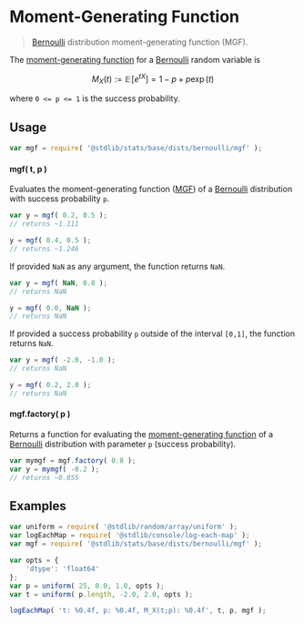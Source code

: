 <!--

@license Apache-2.0

Copyright (c) 2018 The Stdlib Authors.

Licensed under the Apache License, Version 2.0 (the "License");
you may not use this file except in compliance with the License.
You may obtain a copy of the License at

   http://www.apache.org/licenses/LICENSE-2.0

Unless required by applicable law or agreed to in writing, software
distributed under the License is distributed on an "AS IS" BASIS,
WITHOUT WARRANTIES OR CONDITIONS OF ANY KIND, either express or implied.
See the License for the specific language governing permissions and
limitations under the License.

-->

# Moment-Generating Function

> [Bernoulli][bernoulli-distribution] distribution moment-generating function (MGF).

<!-- Section to include introductory text. Make sure to keep an empty line after the intro `section` element and another before the `/section` close. -->

<section class="intro">

The [moment-generating function][mgf] for a [Bernoulli][bernoulli-distribution] random variable is

<!-- <equation class="equation" label="eq:bernoulli_mgf_function" align="center" raw="M_X(t) := \mathbb{E}\!\left[e^{tX}\right] = 1-p + p \exp( t )" alt="Moment-generating function (MGF) for a Bernoulli distribution."> -->

```math
M_X(t) := \mathbb{E}\!\left[e^{tX}\right] = 1-p + p \exp( t )
```

<!-- <div class="equation" align="center" data-raw-text="M_X(t) := \mathbb{E}\!\left[e^{tX}\right] = 1-p + p \exp( t )" data-equation="eq:bernoulli_mgf_function">
    <img src="https://cdn.jsdelivr.net/gh/stdlib-js/stdlib@591cf9d5c3a0cd3c1ceec961e5c49d73a68374cb/lib/node_modules/@stdlib/stats/base/dists/bernoulli/mgf/docs/img/equation_bernoulli_mgf_function.svg" alt="Moment-generating function (MGF) for a Bernoulli distribution.">
    <br>
</div> -->

<!-- </equation> -->

where `0 <= p <= 1` is the success probability.

</section>

<!-- /.intro -->

<!-- Package usage documentation. -->

<section class="usage">

## Usage

```javascript
var mgf = require( '@stdlib/stats/base/dists/bernoulli/mgf' );
```

#### mgf( t, p )

Evaluates the moment-generating function ([MGF][mgf]) of a [Bernoulli][bernoulli-distribution] distribution with success probability `p`.

```javascript
var y = mgf( 0.2, 0.5 );
// returns ~1.111

y = mgf( 0.4, 0.5 );
// returns ~1.246
```

If provided `NaN` as any argument, the function returns `NaN`.

```javascript
var y = mgf( NaN, 0.0 );
// returns NaN

y = mgf( 0.0, NaN );
// returns NaN
```

If provided a success probability `p` outside of the interval `[0,1]`, the function returns `NaN`.

```javascript
var y = mgf( -2.0, -1.0 );
// returns NaN

y = mgf( 0.2, 2.0 );
// returns NaN
```

#### mgf.factory( p )

Returns a function for evaluating the [moment-generating function][mgf] of a [Bernoulli][bernoulli-distribution] distribution with parameter `p` (success probability).

```javascript
var mymgf = mgf.factory( 0.8 );
var y = mymgf( -0.2 );
// returns ~0.855
```

</section>

<!-- /.usage -->

<!-- Package usage notes. Make sure to keep an empty line after the `section` element and another before the `/section` close. -->

<section class="notes">

</section>

<!-- /.notes -->

<!-- Package usage examples. -->

<section class="examples">

## Examples

<!-- eslint no-undef: "error" -->

```javascript
var uniform = require( '@stdlib/random/array/uniform' );
var logEachMap = require( '@stdlib/console/log-each-map' );
var mgf = require( '@stdlib/stats/base/dists/bernoulli/mgf' );

var opts = {
    'dtype': 'float64'
};
var p = uniform( 25, 0.0, 1.0, opts );
var t = uniform( p.length, -2.0, 2.0, opts );

logEachMap( 't: %0.4f, p: %0.4f, M_X(t;p): %0.4f', t, p, mgf );
```

</section>

<!-- /.examples -->

<!-- Section to include cited references. If references are included, add a horizontal rule *before* the section. Make sure to keep an empty line after the `section` element and another before the `/section` close. -->

<section class="references">

</section>

<!-- /.references -->

<!-- Section for related `stdlib` packages. Do not manually edit this section, as it is automatically populated. -->

<section class="related">

</section>

<!-- /.related -->

<!-- Section for all links. Make sure to keep an empty line after the `section` element and another before the `/section` close. -->

<section class="links">

[bernoulli-distribution]: https://en.wikipedia.org/wiki/Bernoulli_distribution

[mgf]: https://en.wikipedia.org/wiki/Moment-generating_function

</section>

<!-- /.links -->
